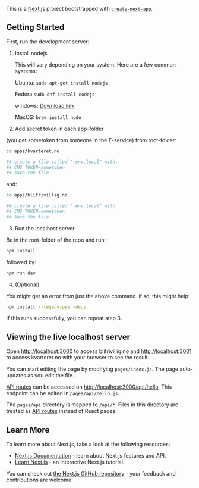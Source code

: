 This is a [Next.js](https://nextjs.org/) project bootstrapped with [`create-next-app`](https://github.com/vercel/next.js/tree/canary/packages/create-next-app).

## Getting Started

First, run the development server:

1. Install nodejs

   This will vary depending on your system. Here are a few common systems:

   Ubuntu: `sudo apt-get install nodejs`

   Fedora `sudo dnf install nodejs`

   windows: [Download link](https://nodejs.org/)

   MacOS: `brew install node`

2. Add secret token in each app-folder

(you get sometoken from someone in the E-service)
from root-folder:

```sh
cd apps/kvarteret.no

## create a file called ".env.local" with:
## CMS_TOKEN=sometoken
## save the file
```

and:

```sh
cd apps/blifrivillig.no

## create a file called ".env.local" with:
## CMS_TOKEN=sometoken
## save the file
```

3. Run the localhost server

Be in the root-folder of the repo and run:

```bash
npm install
```

followed by:

```bash
npm run dev
```

4. (Optional)

You might get an error from just the above command. if so, this might help:

```bash
npm install --legacy-peer-deps
```

If this runs successfully, you can repeat step 3.

## Viewing the live localhost server

Open [http://localhost:3000](http://localhost:3000) to access blifrivillig.no and [http://localhost:3001](http://localhost:3001) to access kvarteret.no with your browser to see the result.

You can start editing the page by modifying `pages/index.js`. The page auto-updates as you edit the file.

[API routes](https://nextjs.org/docs/api-routes/introduction) can be accessed on [http://localhost:3000/api/hello](http://localhost:3000/api/hello). This endpoint can be edited in `pages/api/hello.js`.

The `pages/api` directory is mapped to `/api/*`. Files in this directory are treated as [API routes](https://nextjs.org/docs/api-routes/introduction) instead of React pages.

## Learn More

To learn more about Next.js, take a look at the following resources:

- [Next.js Documentation](https://nextjs.org/docs) - learn about Next.js features and API.
- [Learn Next.js](https://nextjs.org/learn) - an interactive Next.js tutorial.

You can check out [the Next.js GitHub repository](https://github.com/vercel/next.js/) - your feedback and contributions are welcome!
